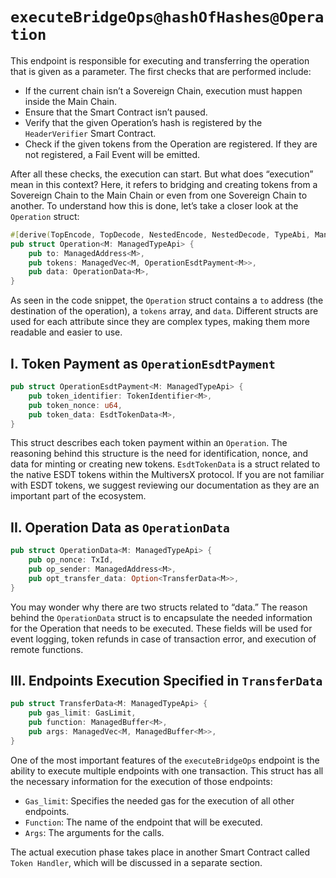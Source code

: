 # `executeBridgeOps@hashOfHashes@Operation`

This endpoint is responsible for executing and transferring the operation that is given as a parameter. The first checks that are performed include:

- If the current chain isn’t a Sovereign Chain, execution must happen inside the Main Chain.
- Ensure that the Smart Contract isn’t paused.
- Verify that the given Operation’s hash is registered by the `HeaderVerifier` Smart Contract.
- Check if the given tokens from the Operation are registered. If they are not registered, a Fail Event will be emitted.

After all these checks, the execution can start. But what does “execution” mean in this context? Here, it refers to bridging and creating tokens from a Sovereign Chain to the Main Chain or even from one Sovereign Chain to another. To understand how this is done, let’s take a closer look at the `Operation` struct:

```rust
#[derive(TopEncode, TopDecode, NestedEncode, NestedDecode, TypeAbi, ManagedVecItem, Clone)]
pub struct Operation<M: ManagedTypeApi> {
    pub to: ManagedAddress<M>,
    pub tokens: ManagedVec<M, OperationEsdtPayment<M>>,
    pub data: OperationData<M>,
}
```

As seen in the code snippet, the `Operation` struct contains a `to` address (the destination of the operation), a `tokens` array, and `data`. Different structs are used for each attribute since they are complex types, making them more readable and easier to use.

## I. Token Payment as `OperationEsdtPayment`

```rust
pub struct OperationEsdtPayment<M: ManagedTypeApi> {
    pub token_identifier: TokenIdentifier<M>,
    pub token_nonce: u64,
    pub token_data: EsdtTokenData<M>,
}
```

This struct describes each token payment within an `Operation`. The reasoning behind this structure is the need for identification, nonce, and data for minting or creating new tokens. `EsdtTokenData` is a struct related to the native ESDT tokens within the MultiversX protocol. If you are not familiar with ESDT tokens, we suggest reviewing our documentation as they are an important part of the ecosystem.

## II. Operation Data as `OperationData`

```rust
pub struct OperationData<M: ManagedTypeApi> {
    pub op_nonce: TxId,
    pub op_sender: ManagedAddress<M>,
    pub opt_transfer_data: Option<TransferData<M>>,
}
```

You may wonder why there are two structs related to “data.” The reason behind the `OperationData` struct is to encapsulate the needed information for the Operation that needs to be executed. These fields will be used for event logging, token refunds in case of transaction error, and execution of remote functions.

## III. Endpoints Execution Specified in `TransferData`

```rust
pub struct TransferData<M: ManagedTypeApi> {
    pub gas_limit: GasLimit,
    pub function: ManagedBuffer<M>,
    pub args: ManagedVec<M, ManagedBuffer<M>>,
}
```

One of the most important features of the `executeBridgeOps` endpoint is the ability to execute multiple endpoints with one transaction. This struct has all the necessary information for the execution of those endpoints:

- `Gas_limit`: Specifies the needed gas for the execution of all other endpoints.
- `Function`: The name of the endpoint that will be executed.
- `Args`: The arguments for the calls.

The actual execution phase takes place in another Smart Contract called `Token Handler`, which will be discussed in a separate section.

